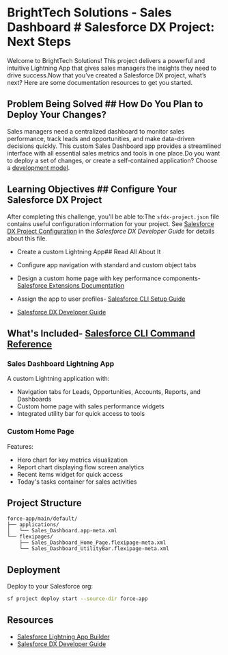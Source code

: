 # BrightTech Solutions - Sales Dashboard # Salesforce DX Project: Next Steps



Welcome to BrightTech Solutions! This project delivers a powerful and intuitive Lightning App that gives sales managers the insights they need to drive success.Now that you’ve created a Salesforce DX project, what’s next? Here are some documentation resources to get you started.



## Problem Being Solved ## How Do You Plan to Deploy Your Changes?



Sales managers need a centralized dashboard to monitor sales performance, track leads and opportunities, and make data-driven decisions quickly. This custom Sales Dashboard app provides a streamlined interface with all essential sales metrics and tools in one place.Do you want to deploy a set of changes, or create a self-contained application? Choose a [development model](https://developer.salesforce.com/tools/vscode/en/user-guide/development-models).



## Learning Objectives ## Configure Your Salesforce DX Project



After completing this challenge, you'll be able to:The `sfdx-project.json` file contains useful configuration information for your project. See [Salesforce DX Project Configuration](https://developer.salesforce.com/docs/atlas.en-us.sfdx_dev.meta/sfdx_dev/sfdx_dev_ws_config.htm) in the _Salesforce DX Developer Guide_ for details about this file.



- Create a custom Lightning App## Read All About It

- Configure app navigation with standard and custom object tabs

- Design a custom home page with key performance components- [Salesforce Extensions Documentation](https://developer.salesforce.com/tools/vscode/)

- Assign the app to user profiles- [Salesforce CLI Setup Guide](https://developer.salesforce.com/docs/atlas.en-us.sfdx_setup.meta/sfdx_setup/sfdx_setup_intro.htm)

- [Salesforce DX Developer Guide](https://developer.salesforce.com/docs/atlas.en-us.sfdx_dev.meta/sfdx_dev/sfdx_dev_intro.htm)

## What's Included- [Salesforce CLI Command Reference](https://developer.salesforce.com/docs/atlas.en-us.sfdx_cli_reference.meta/sfdx_cli_reference/cli_reference.htm)


### Sales Dashboard Lightning App
A custom Lightning application with:
- Navigation tabs for Leads, Opportunities, Accounts, Reports, and Dashboards
- Custom home page with sales performance widgets
- Integrated utility bar for quick access to tools

### Custom Home Page
Features:
- Hero chart for key metrics visualization
- Report chart displaying flow screen analytics
- Recent items widget for quick access
- Today's tasks container for sales activities

## Project Structure

```
force-app/main/default/
├── applications/
│   └── Sales_Dashboard.app-meta.xml
└── flexipages/
    ├── Sales_Dashboard_Home_Page.flexipage-meta.xml
    └── Sales_Dashboard_UtilityBar.flexipage-meta.xml
```

## Deployment

Deploy to your Salesforce org:
```bash
sf project deploy start --source-dir force-app
```

## Resources

- [Salesforce Lightning App Builder](https://help.salesforce.com/s/articleView?id=sf.lightning_app_builder_overview.htm)
- [Salesforce DX Developer Guide](https://developer.salesforce.com/docs/atlas.en-us.sfdx_dev.meta/sfdx_dev/sfdx_dev_intro.htm)
